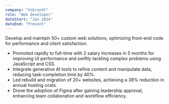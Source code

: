 ```yaml
---
company: "Vibrandt"
role: "Web Developer"
dateStart: "Jan 2024"
dateEnd: "Present"
---
```


Develop and maintain 50+ custom web solutions, optimizing front-end code for performance and client satisfaction.

- Promoted rapidly to full-time with 2 salary increases in 5 months for improving UI performance and swiftly tackling complex problems using JavaScript and CSS.
- Integrate generative AI tools to refine content and manipulate data, reducing task-completion time by 40%.
- Led rebuild and migration of 20+ websites, achieving a 38% reduction in annual hosting costs.
- Drove the adoption of Figma after gaining leadership approval, enhancing team collaboration and workflow efficiency.
